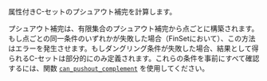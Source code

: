 属性付きC-セットのプシュアウト補完を計算します。

プシュアウト補完は、有限集合のプシュアウト補完から点ごとに構築されます。もし点ごとの同一条件のいずれかが失敗した場合（FinSetにおいて）、この方法はエラーを発生させます。もしダングリング条件が失敗した場合、結果として得られるC-セットは部分的にのみ定義されます。これらの条件を事前にすべて確認するには、関数 [`can_pushout_complement`](@ref) を使用してください。
